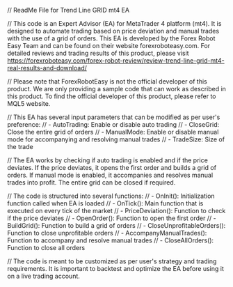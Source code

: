 // ReadMe File for Trend Line GRID mt4 EA

// This code is an Expert Advisor (EA) for MetaTrader 4 platform (mt4). It is designed to automate trading based on price deviation and manual trades with the use of a grid of orders. This EA is developed by the Forex Robot Easy Team and can be found on their website forexroboteasy.com. For detailed reviews and trading results of this product, please visit https://forexroboteasy.com/forex-robot-review/review-trend-line-grid-mt4-real-results-and-download/

// Please note that ForexRobotEasy is not the official developer of this product. We are only providing a sample code that can work as described in this product. To find the official developer of this product, please refer to MQL5 website.

// This EA has several input parameters that can be modified as per user's preference:
// - AutoTrading: Enable or disable auto trading
// - CloseGrid: Close the entire grid of orders
// - ManualMode: Enable or disable manual mode for accompanying and resolving manual trades
// - TradeSize: Size of the trade

// The EA works by checking if auto trading is enabled and if the price deviates. If the price deviates, it opens the first order and builds a grid of orders. If manual mode is enabled, it accompanies and resolves manual trades into profit. The entire grid can be closed if required.

// The code is structured into several functions:
// - OnInit(): Initialization function called when EA is loaded
// - OnTick(): Main function that is executed on every tick of the market
// - PriceDeviation(): Function to check if the price deviates
// - OpenOrder(): Function to open the first order
// - BuildGrid(): Function to build a grid of orders
// - CloseUnprofitableOrders(): Function to close unprofitable orders
// - AccompanyManualTrades(): Function to accompany and resolve manual trades
// - CloseAllOrders(): Function to close all orders

// The code is meant to be customized as per user's strategy and trading requirements. It is important to backtest and optimize the EA before using it on a live trading account.
